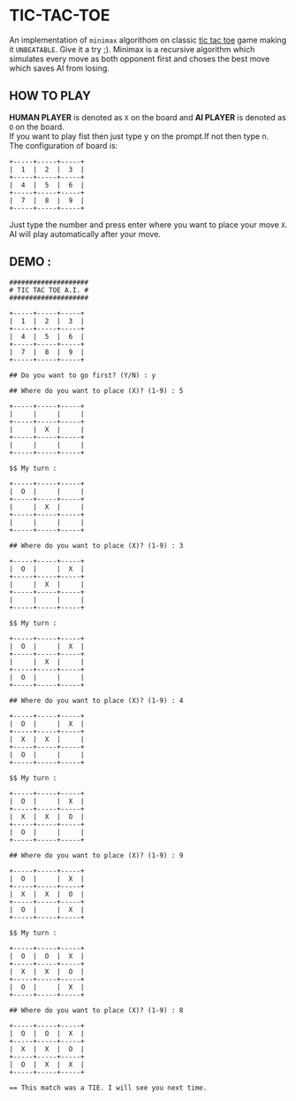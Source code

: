 # TIC-TAC-TOE
An implementation of `minimax` algorithom on classic [tic tac toe](https://www.google.com/url?sa=t&source=web&rct=j&url=https://en.m.wikipedia.org/wiki/Tic-tac-toe&ved=2ahUKEwiQgtvyh9fyAhVKgtgFHdDEChMQFnoECBAQBQ&usg=AOvVaw1LhgZmumuVq0Wu_0QJPfvg) game making it `UNBEATABLE`. Give it a try ;). Minimax is a recursive algorithm which simulates every move as both opponent first and choses the best move which saves AI from losing.

## HOW TO PLAY
__HUMAN PLAYER__ is denoted as `X` on the board and __AI PLAYER__ is denoted as `O` on the board.</br>
If you want to play fist then just type y on the prompt.If not then type n.</br>
The configuration of board is:
```
+-----+-----+-----+
|  1  |  2  |  3  |
+-----+-----+-----+
|  4  |  5  |  6  |
+-----+-----+-----+
|  7  |  8  |  9  |
+-----+-----+-----+
```
Just type the number and press enter where you want to place your move `X`.</br>
AI will play automatically after your move.

## DEMO :
```
####################
# TIC TAC TOE A.I. #
####################

+-----+-----+-----+
|  1  |  2  |  3  |
+-----+-----+-----+
|  4  |  5  |  6  |
+-----+-----+-----+
|  7  |  8  |  9  |
+-----+-----+-----+

## Do you want to go first? (Y/N) : y

## Where do you want to place (X)? (1-9) : 5

+-----+-----+-----+
|     |     |     |
+-----+-----+-----+
|     |  X  |     |
+-----+-----+-----+
|     |     |     |
+-----+-----+-----+

$$ My turn :

+-----+-----+-----+
|  O  |     |     |
+-----+-----+-----+
|     |  X  |     |
+-----+-----+-----+
|     |     |     |
+-----+-----+-----+

## Where do you want to place (X)? (1-9) : 3

+-----+-----+-----+
|  O  |     |  X  |
+-----+-----+-----+
|     |  X  |     |
+-----+-----+-----+
|     |     |     |
+-----+-----+-----+

$$ My turn :

+-----+-----+-----+
|  O  |     |  X  |
+-----+-----+-----+
|     |  X  |     |
+-----+-----+-----+
|  O  |     |     |
+-----+-----+-----+

## Where do you want to place (X)? (1-9) : 4

+-----+-----+-----+
|  O  |     |  X  |
+-----+-----+-----+
|  X  |  X  |     |
+-----+-----+-----+
|  O  |     |     |
+-----+-----+-----+

$$ My turn :

+-----+-----+-----+
|  O  |     |  X  |
+-----+-----+-----+
|  X  |  X  |  O  |
+-----+-----+-----+
|  O  |     |     |
+-----+-----+-----+

## Where do you want to place (X)? (1-9) : 9

+-----+-----+-----+
|  O  |     |  X  |
+-----+-----+-----+
|  X  |  X  |  O  |
+-----+-----+-----+
|  O  |     |  X  |
+-----+-----+-----+

$$ My turn :

+-----+-----+-----+
|  O  |  O  |  X  |
+-----+-----+-----+
|  X  |  X  |  O  |
+-----+-----+-----+
|  O  |     |  X  |
+-----+-----+-----+

## Where do you want to place (X)? (1-9) : 8

+-----+-----+-----+
|  O  |  O  |  X  |
+-----+-----+-----+
|  X  |  X  |  O  |
+-----+-----+-----+
|  O  |  X  |  X  |
+-----+-----+-----+

== This match was a TIE. I will see you next time.
```
